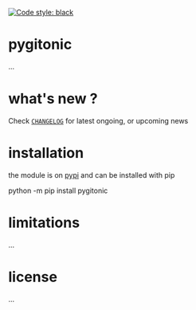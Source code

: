 [![Code style: black](https://img.shields.io/badge/code%20style-black-000000.svg)](https://github.com/psf/black)

# pygitonic 

...

# what's new ?

Check
[`CHANGELOG`](https://github.com/kr-g/pygitonic/blob/master/CHANGELOG.md)
for latest ongoing, or upcoming news


# installation

the module is on [pypi](https://pypi.org/kr-g/pygitonic) and can be installed with pip

  python -m pip install pygitonic


# limitations

...

# license

...
